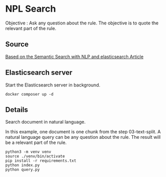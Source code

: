 # NPL Search

Objective : Ask any question about the rule. The objective is to quote the relevant part of the rule.

## Source

[Based on the Semantic Search with NLP and elasticsearch Article](https://www.geeksforgeeks.org/nlp/semantic-search-with-nlp-and-elasticsearch/)

## Elasticsearch server

Start the Elasticsearch server in background.

```
docker composer up -d
```

## Details

Search document in natural language.

In this example, one document is one chunk from the step 03-text-split.
A natural language query can be any question about the rule.
The result will be a relevant part of the rule.

```
python3 -m venv venv
source ./venv/bin/activate
pip install -r requirements.txt
python index.py
python query.py
```
